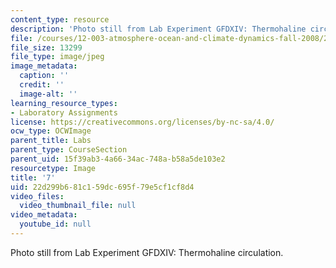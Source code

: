 ```yaml
---
content_type: resource
description: 'Photo still from Lab Experiment GFDXIV: Thermohaline circulation.'
file: /courses/12-003-atmosphere-ocean-and-climate-dynamics-fall-2008/22d299b681c159dc695f79e5cf1cf8d4_7.jpg
file_size: 13299
file_type: image/jpeg
image_metadata:
  caption: ''
  credit: ''
  image-alt: ''
learning_resource_types:
- Laboratory Assignments
license: https://creativecommons.org/licenses/by-nc-sa/4.0/
ocw_type: OCWImage
parent_title: Labs
parent_type: CourseSection
parent_uid: 15f39ab3-4a66-34ac-748a-b58a5de103e2
resourcetype: Image
title: '7'
uid: 22d299b6-81c1-59dc-695f-79e5cf1cf8d4
video_files:
  video_thumbnail_file: null
video_metadata:
  youtube_id: null
---
```

Photo still from Lab Experiment GFDXIV: Thermohaline circulation.